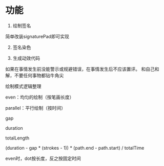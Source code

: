 # 功能

1. 绘制签名
  
  简单改装signaturePad即可实现

2. 签名染色

3. 生成动效代码
    


如果在事情发生前没能警示或规避错误，在事情发生后不应该置评。
和自己和解，不要任何事物都钻牛角尖


绘制模式逻辑整理

even：均匀的绘制（按笔画长度）

parallel：平行绘制（按时间）

gap

duration

totalLength



(duration - gap * (strokes - 1)) * (path.end - path.start) / totalTime


even时，dot按长度，反之按固定时间